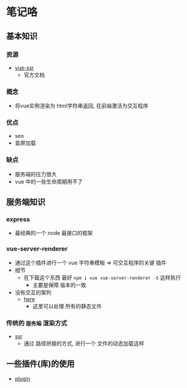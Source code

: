 # 笔记咯

## 基本知识

### 资源
- [vue-ssr](https://ssr.vuejs.org)
  - 官方文档
### 概念
- 将vue实例渲染为 html字符串返回, 在前端激活为交互程序
 
### 优点
- seo
- 首屏加载

### 缺点 
- 服务端的压力很大
- vue 中的一些生命周期用不了

## 服务端知识
###  express
  - 最经典的一个 node 最接口的框架

### vue-server-renderer
- 通过这个插件进行一个 vue 字符串模板 => 可交互程序的关键 插件
- 细节
  - 在下载这个东西 最好 `npm i vue vue-server-renderer -S` 这样执行
    - 主要是保障 版本的一致 
- 没有交互的案列
  - [here](../server/example/01-vue-server-renderer.js)
    - 这里可以处理 所有的静态文件

### 传统的 `服务端` 渲染方式
- [ssr](../server/example/02-express-ssr.js)
  - 通过 路径拼接的方式, 进行一个 文件的动态加载这样


## 一些插件(库)的使用
- [plugin](./plugin.md)